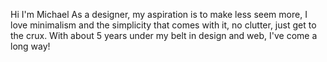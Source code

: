 Hi I'm Michael
 As a designer, my aspiration is to make less seem more, I love minimalism
and the simplicity that comes with it, no clutter, just get to the crux. With about 5 
years under my belt in design and web, I've come a long way!

